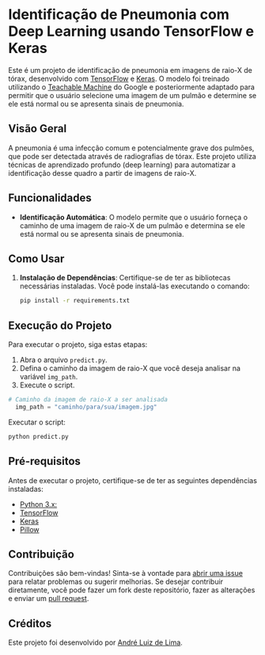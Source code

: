 # Identificação de Pneumonia com Deep Learning usando TensorFlow e Keras

Este é um projeto de identificação de pneumonia em imagens de raio-X de tórax, desenvolvido com [TensorFlow](https://www.tensorflow.org/) e [Keras](https://keras.io/). O modelo foi treinado utilizando o [Teachable Machine](https://teachablemachine.withgoogle.com/) do Google e posteriormente adaptado para permitir que o usuário selecione uma imagem de um pulmão e determine se ele está normal ou se apresenta sinais de pneumonia.

## Visão Geral

A pneumonia é uma infecção comum e potencialmente grave dos pulmões, que pode ser detectada através de radiografias de tórax. Este projeto utiliza técnicas de aprendizado profundo (deep learning) para automatizar a identificação desse quadro a partir de imagens de raio-X.

## Funcionalidades

- **Identificação Automática**: O modelo permite que o usuário forneça o caminho de uma imagem de raio-X de um pulmão e determina se ele está normal ou se apresenta sinais de pneumonia.

## Como Usar

1. **Instalação de Dependências**: Certifique-se de ter as bibliotecas necessárias instaladas. Você pode instalá-las executando o comando:

   ```bash
   pip install -r requirements.txt
## Execução do Projeto

Para executar o projeto, siga estas etapas:

1. Abra o arquivo `predict.py`.
2. Defina o caminho da imagem de raio-X que você deseja analisar na variável `img_path`.
3. Execute o script.

```python
# Caminho da imagem de raio-X a ser analisada
  img_path = "caminho/para/sua/imagem.jpg"
```
Executar o script: 
```bash
python predict.py
```

## Pré-requisitos

Antes de executar o projeto, certifique-se de ter as seguintes dependências instaladas:

- [Python 3.x:](https://www.python.org/)
- [TensorFlow](https://www.tensorflow.org/)
- [Keras](https://keras.io/)
- [Pillow](https://python-pillow.org/)

## Contribuição

Contribuições são bem-vindas! Sinta-se à vontade para [abrir uma issue](../../issues) para relatar problemas ou sugerir melhorias. Se desejar contribuir diretamente, você pode fazer um fork deste repositório, fazer as alterações e enviar um [pull request](../../pulls).

## Créditos

Este projeto foi desenvolvido por [André Luiz de Lima](https://github.com/andredevsec).
